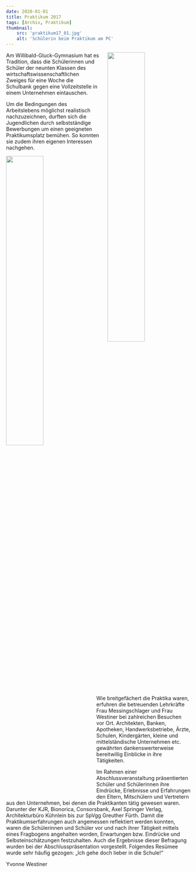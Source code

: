 ```yaml
---
date: 2020-01-01
title: Praktikum 2017
tags: [Archiv, Praktikum]
thumbnail: 
    src: 'praktikum17_01.jpg'
    alt: 'Schülerin beim Praktikum am PC' 
---
```


<img src = "/images/praktikum17_01.jpg" style ="float:right;width: 45%;margin-left:20px">

Am Willibald-Gluck-Gymnasium hat es Tradition, dass die Schülerinnen und Schüler der neunten Klassen des wirtschaftswissenschaftlichen
Zweiges für eine Woche die Schulbank gegen eine Vollzeitstelle in einem Unternehmen eintauschen. 

Um die Bedingungen des Arbeitslebens möglichst realistisch nachzuzeichnen, durften sich die Jugendlichen durch selbstständige Bewerbungen
um einen geeigneten Praktikumsplatz bemühen. So konnten sie zudem ihren eigenen Interessen nachgehen.

<img src = "/images/praktikum17_02.jpg" style ="float:left;width: 45%;margin-right:20px">

Wie breitgefächert die Praktika waren, erfuhren die betreuenden Lehrkräfte Frau Messingschlager und Frau Westiner bei zahlreichen Besuchen vor Ort.
Architekten, Banken, Apotheken, Handwerksbetriebe,  Ärzte, Schulen, Kindergärten, kleine und mittelständische Unternehmen etc.
gewährten dankenswerterweise bereitwillig Einblicke in ihre Tätigkeiten.

Im Rahmen einer Abschlussveranstaltung präsentierten Schüler und Schülerinnen ihre Eindrücke, Erlebnisse und Erfahrungen den Eltern,
Mitschülern und Vertretern aus den Unternehmen, bei denen die Praktikanten tätig gewesen waren. Darunter der KJR, Bionorica, Consorsbank,
Axel Springer Verlag, Architekturbüro Kühnlein bis zur SpVgg Greuther Fürth. Damit die Praktikumserfahrungen auch angemessen reflektiert
werden konnten, waren die Schülerinnen und Schüler vor und nach ihrer Tätigkeit mittels eines Fragbogens angehalten worden, Erwartungen
bzw. Eindrücke und Selbsteinschätzungen festzuhalten. Auch die Ergebnisse dieser Befragung wurden bei der Abschlusspräsentation vorgestellt.
Folgendes Resümee wurde sehr häufig gezogen: „Ich gehe doch lieber in die Schule!“

Yvonne Westiner